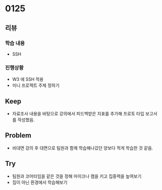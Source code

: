 # 0125
## 리뷰
### 학습 내용
- SSH
### 진행상황
- W3 에 SSH 적용
- 미니 프로젝트 주제 정하기
## Keep
- 자료조사 내용을 바탕으로 강의에서 피드백받은 지표를 추가해 프로토 타입 보고서를 작성했음.
## Problem
- 비대면 강의 후 대면으로 팀원과 함께 학습해나갔던 양보다 적게 학습한 것 같음.
## Try
- 팀원과 코어타임을 같은 것을 정해 마이크나 캠을 키고 집중력을 높여보기
- 집이 아닌 환경에서 학습해보기